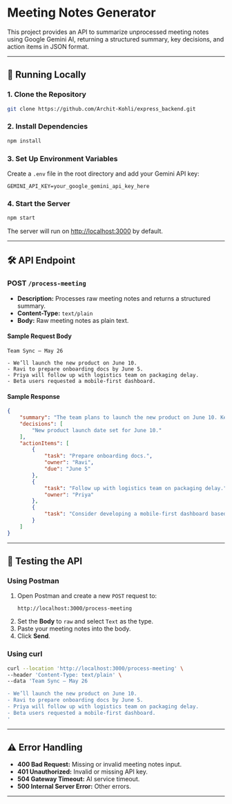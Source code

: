 # Meeting Notes Generator

This project provides an API to summarize unprocessed meeting notes using Google Gemini AI, returning a structured summary, key decisions, and action items in JSON format.

---

## 🚀 Running Locally

### 1. **Clone the Repository**
```sh
git clone https://github.com/Archit-Kohli/express_backend.git
```

### 2. **Install Dependencies**
```sh
npm install
```

### 3. **Set Up Environment Variables**

Create a `.env` file in the root directory and add your Gemini API key:
```
GEMINI_API_KEY=your_google_gemini_api_key_here
```

### 4. **Start the Server**
```sh
npm start
```
The server will run on [http://localhost:3000](http://localhost:3000) by default.

---

## 🛠️ API Endpoint

### **POST** `/process-meeting`

- **Description:** Processes raw meeting notes and returns a structured summary.
- **Content-Type:** `text/plain`
- **Body:** Raw meeting notes as plain text.

#### **Sample Request Body**
```
Team Sync – May 26

- We’ll launch the new product on June 10.
- Ravi to prepare onboarding docs by June 5.
- Priya will follow up with logistics team on packaging delay.
- Beta users requested a mobile-first dashboard.
```

#### **Sample Response**
```json
{
    "summary": "The team plans to launch the new product on June 10. Key tasks include Ravi preparing onboarding documents and Priya following up on packaging delays, while considering beta user feedback for a mobile-first dashboard.",
    "decisions": [
        "New product launch date set for June 10."
    ],
    "actionItems": [
        {
            "task": "Prepare onboarding docs.",
            "owner": "Ravi",
            "due": "June 5"
        },
        {
            "task": "Follow up with logistics team on packaging delay.",
            "owner": "Priya"
        },
        {
            "task": "Consider developing a mobile-first dashboard based on beta user feedback."
        }
    ]
}
```

---

## 🧪 Testing the API

### Using **Postman**

1. Open Postman and create a new `POST` request to:
   ```
   http://localhost:3000/process-meeting
   ```
2. Set the **Body** to `raw` and select `Text` as the type.
3. Paste your meeting notes into the body.
4. Click **Send**.

### Using **curl**

```sh
curl --location 'http://localhost:3000/process-meeting' \
--header 'Content-Type: text/plain' \
--data 'Team Sync – May 26

- We’ll launch the new product on June 10.
- Ravi to prepare onboarding docs by June 5.
- Priya will follow up with logistics team on packaging delay.
- Beta users requested a mobile-first dashboard.
'
```

---

## ⚠️ Error Handling

- **400 Bad Request:** Missing or invalid meeting notes input.
- **401 Unauthorized:** Invalid or missing API key.
- **504 Gateway Timeout:** AI service timeout.
- **500 Internal Server Error:** Other errors.

---
